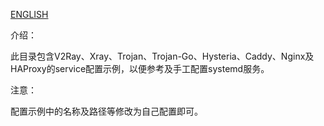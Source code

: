 [ENGLISH](README.ENG.md)

介绍：

此目录包含V2Ray、Xray、Trojan、Trojan-Go、Hysteria、Caddy、Nginx及HAProxy的service配置示例，以便参考及手工配置systemd服务。

注意：

配置示例中的名称及路径等修改为自己配置即可。
